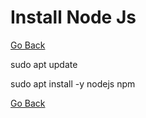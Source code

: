 # Install Node Js

[Go Back](./../README.md)

sudo apt update

sudo apt install -y nodejs npm

[Go Back](./../README.md)